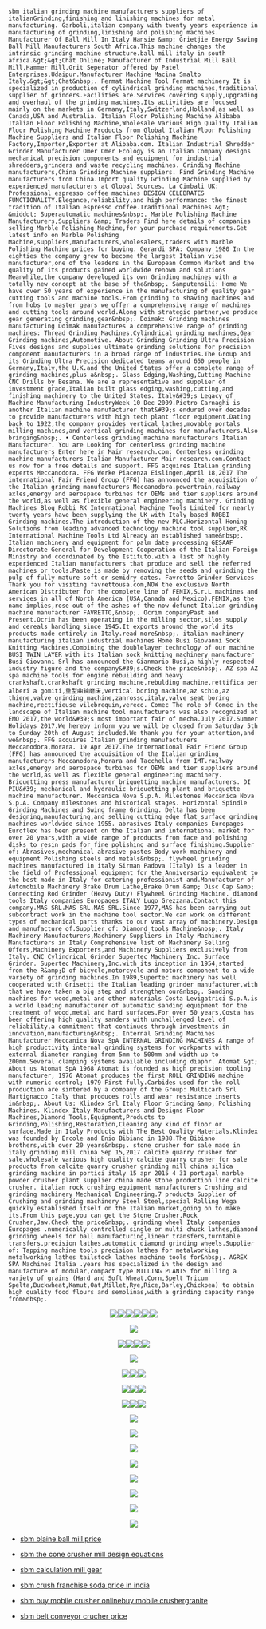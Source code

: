 
```
sbm italian grinding machine manufacturers suppliers of italianGrinding,finishing and linishing machines for metal manufacturing. Garboli,italian company with twenty years experience in manufacturing of grinding,linishing and polishing machines. Manufacturer Of Ball Mill In Italy Hansie &amp; Grietjie Energy Saving Ball Mill Manufacturers South Africa.This machine changes the intrinsic grinding machine structure.ball mill italy in south africa.&gt;&gt;Chat Online; Manufacturer of Industrial Mill Ball Mill,Hammer Mill,Grit Seperator offered by Patel Enterprises,Udaipur.Manufacturer Machine Macina Smalto Italy.&gt;&gt;Chat&nbsp;. Fermat Machine Tool Fermat machinery It is specialized in production of cylindrical grinding machines,traditional supplier of grinders.Facilities are.Services covering supply,upgrading and overhaul of the grinding machines.Its activities are focused mainly on the markets in Germany,Italy,Switzerland,Holland,as well as Canada,USA and Australia. Italian Floor Polishing Machine Alibaba Italian Floor Polishing Machine,Wholesale Various High Quality Italian Floor Polishing Machine Products from Global Italian Floor Polishing Machine Suppliers and Italian Floor Polishing Machine Factory,Importer,Exporter at Alibaba.com. Italian Industrial Shredder Grinder Manufacturer Omer Omer Ecology is an Italian Company designs mechanical precision components and equipment for industrial shredders,grinders and waste recycling machines. Grinding Machine manufacturers,China Grinding Machine suppliers. Find Grinding Machine manufacturers from China.Import quality Grinding Machine supplied by experienced manufacturers at Global Sources. La Cimbali UK: Professional espresso coffee machines DESIGN CELEBRATES FUNCTIONALITY.Elegance,reliability,and high performance: the finest tradition of Italian espresso coffee.Traditional Machines &gt; &middot; Superautomatic machines&nbsp;. Marble Polishing Machine Manufacturers,Suppliers &amp; Traders Find here details of companies selling Marble Polishing Machine,for your purchase requirements.Get latest info on Marble Polishing Machine,suppliers,manufacturers,wholesalers,traders with Marble Polishing Machine prices for buying. Gerardi SPA: Company 1980 In the eighties the company grew to become the largest Italian vise manufacturer,one of the leaders in the European Common Market and the quality of its products gained worldwide renown and solutions Meanwhile,the company developed its own Grinding machines with a totally new concept at the base of the&nbsp;. Samputensili: Home We have over 50 years of experience in the manufacturing of quality gear cutting tools and machine tools.From grinding to shaving machines and from hobs to master gears we offer a comprehensive range of machines and cutting tools around world.Along with strategic partner,we produce gear generating grinding,gear&nbsp;. Doimak: Grinding machines manufacturing Doimak manufactures a comprehensive range of grinding machines: Thread Grinding Machines,Cylindrical grinding machines,Gear Grinding machines,Automotive. About Grinding Grinding Ultra Precision Fives designs and supplies ultimate grinding solutions for precision component manufacturers in a broad range of industries.The Group and its Grinding Ultra Precision dedicated teams around 650 people in Germany,Italy,the U.K.and the United States offer a complete range of grinding machines,plus a&nbsp;. Glass Edging,Washing,Cutting Machine CNC Drills by Besana. We are a representative and supplier of investment grade,Italian built glass edging,washing,cutting,and finishing machinery to the United States. Italy&#39;s Legacy of Machine Manufacturing IndustryWeek 10 Dec 2009.Pietro Carnaghi is another Italian machine manufacturer that&#39;s endured over decades to provide manufacturers with high tech plant floor equipment.Dating back to 1922,the company provides vertical lathes,movable portals milling machines,and vertical grinding machines for manufacturers.Also bringing&nbsp;. • Centerless grinding machine manufacturers Italian Manufacturer. You are Looking for centerless grinding machine manufacturers Enter here in Mair research.com: Centerless grinding machine manufacturers Italian Manufacturer Mair research.com.Contact us now for a free details and support. FFG acquires Italian grinding experts Meccanodora. FFG Werke Piacenza Eislingen,April 18,2017 The international Fair Friend Group (FFG) has announced the acquisition of the Italian grinding manufacturers Meccanodora.powertrain,railway axles,energy and aerospace turbines for OEMs and tier suppliers around the world,as well as flexible general engineering machinery. Grinding Machines Blog Robbi RK International Machine Tools Limited for nearly twenty years have been supplying the UK with Italy based ROBBI Grinding machines.The introduction of the new PLC.Horizontal Honing Solutions from leading advanced technology machine tool supplier,RK International Machine Tools Ltd Already an established name&nbsp;. Italian machinery and equipment for palm date processing GESAAF Directorate General for Development Cooperation of the Italian Foreign Ministry and coordinated by the Istituto.with a list of highly experienced Italian manufacturers that produce and sell the referred machines or tools.Paste is made by removing the seeds and grinding the pulp of fully mature soft or semidry dates. Favretto Grinder Services Thank you for visiting favrettousa.com,NOW the exclusive North American Distributer for the complete line of FENIX,S.r.L machines and services in all of North America (USA,Canada and Mexico).FENIX,as the name implies,rose out of the ashes of the now defunct Italian grinding machine manufacturer FAVRETTO,&nbsp;. Ocrim companyPast and Present.Ocrim has been operating in the milling sector,silos supply and cereals handling since 1945.It exports around the world its products made entirely in Italy.read more&nbsp;. italian machinery manufacturing italian industrial machines Home Busi Giovanni Sock Knitting Machines.Combining the doublelayer technology of our machine BUSI TWIN LAYER with its Italian sock knitting machinery manufacturer Busi Giovanni Srl has announced the Gianmario Busi,a highly respected industry figure and the company&#39;s.Check the price&nbsp;. AZ spa AZ spa machine tools for engine rebuilding and heavy crankshaft,crankshaft grinding machine,rebulding machine,rettifica per alberi a gomiti,重型曲轴磨床,vertical boring machine,az schio,az thiene,valve grinding machine,zanrosso,italy,valve seat boring machine,rectifieuse vilebrequin,vereco. Comec The role of Comec in the landscape of Italian machine tool manufacturers was also recognized at EMO 2017,the world&#39;s most important fair of mecha.July 2017.Summer Holidays 2017.We hereby inform you we will be closed from Saturday 5th to Sunday 20th of August included.We thank you for your attention,and we&nbsp;. FFG acquires Italian grinding manufacturers Meccanodora,Morara. 19 Apr 2017.The international Fair Friend Group (FFG) has announced the acquisition of the Italian grinding manufacturers Meccanodora,Morara and Tacchella from IMT.railway axles,energy and aerospace turbines for OEMs and tier suppliers around the world,as well as flexible general engineering machinery. Briquetting press manufacturer briquetting machine manufacturers. DI PIU&#39; mechanical and hydraulic briquetting plant and briquette machine manufacturer. Meccanica Nova S.p.A. Milestones Meccanica Nova S.p.A. Company milestones and historical stages. Horizontal Spindle Grinding Machines and Swing frame Grinding. Delta has been designing,manufacturing,and selling cutting edge flat surface grinding machines worldwide since 1955. abrasives Italy companies Europages Euroflex has been present on the Italian and international market for over 20 years,with a wide range of products from face and polishing disks to resin pads for fine polishing and surface finishing.Supplier of: Abrasives,mechanical abrasive pastes Body work machinery and equipment Polishing steels and metals&nbsp;. flywheel grinding machines manufactured in italy Sirman Padova (Italy) is a leader in the field of Professional equipment for the Anniversario equivalent to the best made in Italy for catering professionist and.Manufacturer of Automobile Machinery Brake Drum Lathe,Brake Drum &amp; Disc Cap &amp; Connecting Rod Grinder (Heavy Duty) Flywheel Grinding Machine. diamond tools Italy companies Europages ITALY Lugo Grezzana.Contact this company.MAS SRL.MAS SRL.MAS SRL.Since 1977,MAS has been carrying out subcontract work in the machine tool sector.We can work on different types of mechanical parts thanks to our vast array of machinery.Design and manufacture of.Supplier of: Diamond tools Machine&nbsp;. Italy Machinery Manufacturers,Machinery Suppliers in Italy Machinery Manufacturers in Italy Comprehensive list of Machinery Selling Offers,Machinery Exporters,and Machinery Suppliers exclusively from Italy. CNC Cylindrical Grinder Supertec Machinery Inc. Surface Grinder. Supertec Machinery,Inc.with its inception in 1954,started from the R&amp;D of bicycle,motorcycle and motors component to a wide variety of grinding machines.In 1989,Supertec machinery has well cooperated with Grisetti the Italian leading grinder manufacturer,with that we have taken a big step and strengthen our&nbsp;. Sanding machines for wood,metal and other materials Costa Levigatrici S.p.A.is a world leading manufacturer of automatic sanding equipment for the treatment of wood,metal and hard surfaces.For over 50 years,Costa has been offering high quality sanders with unchallenged level of reliability,a commitment that continues through investments in innovation,manufacturing&nbsp;. Internal Grinding Machines Manufacturer Meccanica Nova SpA INTERNAL GRINDING MACHINES A range of high productivity internal grinding systems for workparts with external diameter ranging from 5mm to 500mm and width up to 200mm.Several clamping systems available including diaphr. Atomat &gt; About us Atomat SpA 1968 Atomat is founded as high precision tooling manufacturer; 1976 Atomat produces the first ROLL GRINDING machine with numeric control; 1979 First fully.Carbides used for the roll production are sintered by a company of the Group: Multicarb Srl Martignacco Italy that produces rolls and wear resistance inserts in&nbsp;. About Us: Klindex Srl Italy Floor Grinding &amp; Polishing Machines. Klindex Italy Manufacturers and Designs Floor Machines,Diamond Tools,Equipment,Products to Grinding,Polishing,Restoration,Cleaning any kind of floor or surface.Made in Italy Products with The Best Quality Materials.Klindex was founded by Ercole and Enio Bibiano in 1988.The Bibiano brothers,with over 20 years&nbsp;. stone crusher for sale made in italy grinding mill china Sep 15,2017 calcite quarry crusher for sale,wholesale various high quality calcite quarry crusher for sale products from calcite quarry crusher grinding mill china silica grinding machine in portici italy 15 apr 2015 4 31 portugal marble powder crusher plant supplier china made stone production line calcite crusher. italian rock crushing equipment manufacturers Crushing and grinding machinery Mechanical Engineering.7 products Supplier of Crushing and grinding machinery Steel Steel,special Rolling Wega quickly established itself on the Italian market,going on to make its.From this page,you can get the Stone Crusher,Rock Crusher,Jaw.Check the price&nbsp;. grinding wheel Italy companies Europages .numerically controlled single or multi chuck lathes,diamond grinding wheels for ball manufacturing,linear transfers,turntable transfers,precision lathes,automatic diamond grinding wheels.Supplier of: Tapping machine tools precision lathes for metalworking metalworking lathes tailstock lathes machine tools for&nbsp;. AGREX SPA Machines Italia .years has specialized in the design and manufacture of modular,compact type MILLING PLANTS for milling a variety of grains (Hard and Soft Wheat,Corn,Spelt Tricum Spelta,Buckwheat,Kamut,Oat,Millet,Rye,Rice,Barley,Chickpea) to obtain high quality food flours and semolinas,with a grinding capacity range from&nbsp;. 
```

<div align="center">
  
<a rel="nofollow" href="https://m.shibang-china.com?f=github&k=sbm+italian+grinding+machine+manufacturers+suppliers+of+italian"><img src="https://static.shibang-china.com/en/l.png"></a><img src="https://static.shibang-china.com/en/hw.png"><a rel="nofollow" href="https://m.shibang-china.com/product/?f=github&k=sbm+italian+grinding+machine+manufacturers+suppliers+of+italian"><img src="https://static.shibang-china.com/en/p.png"></a><a rel="nofollow" href="https://m.shibang-china.com/cases/?f=github&k=sbm+italian+grinding+machine+manufacturers+suppliers+of+italian"><img src="https://static.shibang-china.com/en/c.png"></a><a rel="nofollow" href="https://m.shibang-china.com/news/?f=github&k=sbm+italian+grinding+machine+manufacturers+suppliers+of+italian"><img src="https://static.shibang-china.com/en/n.png"></a><a rel="nofollow" href="https://m.shibang-china.com?f=github&k=sbm+italian+grinding+machine+manufacturers+suppliers+of+italian"><img src="https://static.shibang-china.com/en/m.png"></a>

<a rel="nofollow" href="https://m.shibang-china.com/product/?f=github&k=sbm+italian+grinding+machine+manufacturers+suppliers+of+italian"><img src="https://static.shibang-china.com/en/b.jpg"></a>
  
<a rel="nofollow" href="https://m.shibang-china.com/solution-aggregate.html?f=github&k=sbm+italian+grinding+machine+manufacturers+suppliers+of+italian"><img src="https://static.shibang-china.com/en/a.jpg"></a><a rel="nofollow" href="https://m.shibang-china.com/solution-mine.html?f=github&k=sbm+italian+grinding+machine+manufacturers+suppliers+of+italian"><img src="https://static.shibang-china.com/en/m.jpg"></a><a rel="nofollow" href="https://m.shibang-china.com/solution-mill.html?f=github&k=sbm+italian+grinding+machine+manufacturers+suppliers+of+italian"><img src="https://static.shibang-china.com/en/g.jpg"></a><a rel="nofollow" href="https://m.shibang-china.com/solution-epc.html?f=github&k=sbm+italian+grinding+machine+manufacturers+suppliers+of+italian"><img src="https://static.shibang-china.com/en/e.jpg"></a>

<a rel="nofollow" href="https://m.shibang-china.com/product/?f=github&k=sbm+italian+grinding+machine+manufacturers+suppliers+of+italian"><img src="https://static.shibang-china.com/en/a-p.png"></a>

<a rel="nofollow" href="https://m.shibang-china.com/product/crusher/c6x.html?f=github&k=sbm+italian+grinding+machine+manufacturers+suppliers+of+italian"><img src="https://static.shibang-china.com/en/j.jpg"></a><a rel="nofollow" href="https://m.shibang-china.com/product/crusher/ci5x.html?f=github&k=sbm+italian+grinding+machine+manufacturers+suppliers+of+italian"><img src="https://static.shibang-china.com/en/i.jpg"></a><a rel="nofollow" href="https://m.shibang-china.com/product/crusher/hst.html?f=github&k=sbm+italian+grinding+machine+manufacturers+suppliers+of+italian"><img src="https://static.shibang-china.com/en/c.jpg"></a>

<a rel="nofollow" href="https://m.shibang-china.com/product/mill/mtw.html?f=github&k=sbm+italian+grinding+machine+manufacturers+suppliers+of+italian"><img src="https://static.shibang-china.com/en/mtw.jpg"></a><a rel="nofollow" href="https://m.shibang-china.com/product/mill/scm.html?f=github&k=sbm+italian+grinding+machine+manufacturers+suppliers+of+italian"><img src="https://static.shibang-china.com/en/scm.jpg"></a><a rel="nofollow" href="https://m.shibang-china.com/product/mill/lm.html?f=github&k=sbm+italian+grinding+machine+manufacturers+suppliers+of+italian"><img src="https://static.shibang-china.com/en/lm.jpg"></a>

<a rel="nofollow" href="https://m.shibang-china.com/product/sand/vsi6x.html?f=github&k=sbm+italian+grinding+machine+manufacturers+suppliers+of+italian"><img src="https://static.shibang-china.com/en/6x.jpg"></a><a rel="nofollow" href="https://m.shibang-china.com/product/sand/vu.html?f=github&k=sbm+italian+grinding+machine+manufacturers+suppliers+of+italian"><img src="https://static.shibang-china.com/en/vu.jpg"></a><a rel="nofollow" href="https://m.shibang-china.com/product/mobile/klun.html?f=github&k=sbm+italian+grinding+machine+manufacturers+suppliers+of+italian"><img src="https://static.shibang-china.com/en/k.jpg"></a>

<a rel="nofollow" href="https://m.shibang-china.com/cases/?f=github&k=sbm+italian+grinding+machine+manufacturers+suppliers+of+italian"><img src="https://static.shibang-china.com/en/case.png"></a>

<a rel="nofollow" href="https://m.shibang-china.com/cases/aggregate/202.html?f=github&k=sbm+italian+grinding+machine+manufacturers+suppliers+of+italian"><img src="https://static.shibang-china.com/en/c-1.jpg"></a>

<a rel="nofollow" href="https://m.shibang-china.com/cases/aggregate/203.html?f=github&k=sbm+italian+grinding+machine+manufacturers+suppliers+of+italian"><img src="https://static.shibang-china.com/en/c-2.jpg"></a>

<a rel="nofollow" href="https://m.shibang-china.com/cases/mill/123.html?f=github&k=sbm+italian+grinding+machine+manufacturers+suppliers+of+italian"><img src="https://static.shibang-china.com/en/c-3.jpg"></a>

<a rel="nofollow" href="https://m.shibang-china.com/contact_us.html?f=github&k=sbm+italian+grinding+machine+manufacturers+suppliers+of+italian"><img src="https://static.shibang-china.com/en/contact.png"></a>

<a rel="nofollow" href="https://swt.shibang-china.com/?f=github&k=sbm+italian+grinding+machine+manufacturers+suppliers+of+italian"><img src="https://static.shibang-china.com/en/chat.png"></a>

<a rel="nofollow" href="https://whatsapp.shibangsoft.com/WhatsApp.php?f=github&k=sbm+italian+grinding+machine+manufacturers+suppliers+of+italian"><img src="https://static.shibang-china.com/en/whatsapp.png"></a>

<a rel="nofollow" href="https://m.shibang-china.com/?f=github&k=sbm+italian+grinding+machine+manufacturers+suppliers+of+italian"><img src="https://static.shibang-china.com/en/website.png"></a>

</div>


* [sbm blaine ball mill price](sbm%20blaine%20ball%20mill%20price.md)

* [sbm the cone crusher mill design equations](sbm%20the%20cone%20crusher%20mill%20design%20equations.md)

* [sbm calculation mill gear](sbm%20calculation%20mill%20gear.md)

* [sbm crush franchise soda price in india](sbm%20crush%20franchise%20soda%20price%20in%20india.md)

* [sbm buy mobile crusher onlinebuy mobile crushergranite](sbm%20buy%20mobile%20crusher%20onlinebuy%20mobile%20crushergranite.md)

* [sbm belt conveyor crucher price](sbm%20belt%20conveyor%20crucher%20price.md)